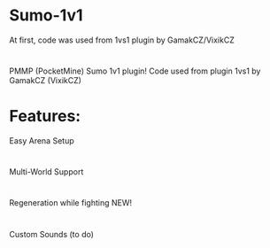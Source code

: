 # Sumo-1v1
At first, code was used from 1vs1 plugin by GamakCZ/VixikCZ
#
PMMP (PocketMine) Sumo 1v1 plugin! Code used from plugin 1vs1 by GamakCZ (VixikCZ)

# Features:
 Easy Arena Setup
#
 Multi-World Support
#
 Regeneration while fighting NEW!
#
 Custom Sounds (to do)
